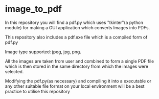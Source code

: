# image_to_pdf
 In this repository you will find a pdf.py which uses "tkinter"(a python module) for making a GUI application which converts Images into PDFs.

 This repository also includes a pdf.exe file which is a compiled form of pdf.py 

 Image type supported: jpeg, jpg, png.
 
 All the images are taken from user and combined to form a single PDF file which is then stored in the same directory from which the images were selected.

 Modifying the pdf.py(as necessary) and compiling it into a executable or any other suitable file format on your local environment will be a best practice to utilise this repository 

